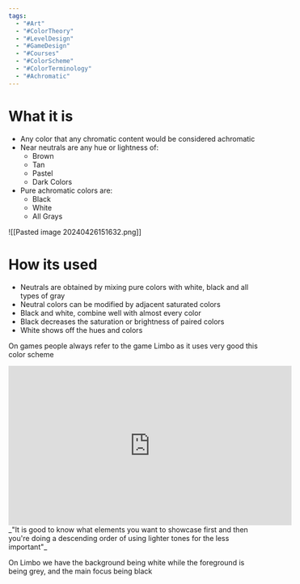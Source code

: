 ```yaml
---
tags:
  - "#Art"
  - "#ColorTheory"
  - "#LevelDesign"
  - "#GameDesign"
  - "#Courses"
  - "#ColorScheme"
  - "#ColorTerminology"
  - "#Achromatic"
---
```


# What it is
- Any color that any chromatic content would be considered achromatic
- Near neutrals are any hue or lightness of:
	- Brown
	- Tan
	- Pastel
	- Dark Colors
- Pure achromatic colors are:
	- Black
	- White
	- All Grays

![[Pasted image 20240426151632.png]]

# How its used
- Neutrals are obtained by mixing pure colors with white, black and all types of gray
- Neutral colors can be modified by adjacent saturated colors
- Black and white, combine well with almost every color
- Black decreases the saturation or brightness of paired colors
- White shows off the hues and colors

On games people always refer to the game Limbo as it uses very good this color scheme
<iframe width="560" height="315" src="https://www.youtube.com/embed/Y4HSyVXKYz8?si=CIB1rF4pQmLmFXR_" title="YouTube video player" frameborder="0" allow="accelerometer; autoplay; clipboard-write; encrypted-media; gyroscope; picture-in-picture; web-share" referrerpolicy="strict-origin-when-cross-origin" allowfullscreen></iframe>
_"It is good to know what elements you want to showcase first and then you're doing a descending order of using lighter tones for the less important"_

On Limbo we have the background being white while the foreground is being grey, and the main focus being black

